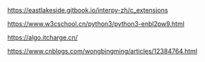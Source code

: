 https://eastlakeside.gitbook.io/interpy-zh/c_extensions

https://www.w3cschool.cn/python3/python3-enbl2pw9.html

https://algo.itcharge.cn/


https://www.cnblogs.com/wongbingming/articles/12384764.html